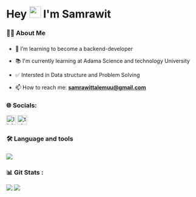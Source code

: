 ###


  

</div>

###

###

<h1 align="">Hey
  <img src="https://media.giphy.com/media/hvRJCLFzcasrR4ia7z/giphy.gif" width="30px"/>
  I'm Samrawit 
</h1>


###

<h3 align="left">👩‍💻  About Me</h3>

###
- 🔭 I’m learning to become a backend-developer 

- 📚 I'm currently learning at Adama Science and technology University 

- ✅ Intersted in Data structure and Problem Solving

- 📫 How to reach me: **[samrawittalemuu@gmail.com](mailto:samrawittalemuu@gmail.com)**
  

<h3 align="left">🌐 Socials:</h3>

<div align="">
<a href="https://www.linkedin.com/in/samrawit-alemu/"><img src="https://img.shields.io/static/v1?message=LinkedIn&logo=linkedin&label=&color=0077B5&logoColor=white&labelColor=&style=for-the-badge" height="25" alt="linkedin logo"  /></a>
<a href="https://t.me/Good_samarita_n" ><img src="https://img.shields.io/static/v1?message=TeleGram&logo=telegram&label=&color=33AAE2&logoColor=white&labelColor=&style=for-the-badge" height="25" alt="telegram logo"  /></a>

</div>
<h3 align="left">🛠 Language and tools</h3>

###

<p align="">
  <a href="https://skillicons.dev">
    <img src="https://skillicons.dev/icons?i=mongodb,javascript,css,html,git,python,go,vscode" />
  </a>
</p>

###

<h3 align="left" style="margin-bottom:10px">📊 Git Stats :</h3>

<p align=""><img align="center" src="https://github-readme-stats.vercel.app/api?username=Samrawit-alemu&theme=vue-white"/>
  
<img align="center" src="https://github-readme-stats.vercel.app/api/top-langs/?username=Samrawit-alemu&layout=compact&theme=vision-friendly-dark"/>


###

